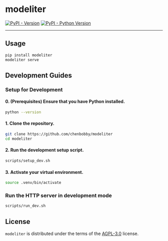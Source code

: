 # modeliter

[![PyPI - Version](https://img.shields.io/pypi/v/modeliter.svg)](https://pypi.org/project/modeliter)
[![PyPI - Python Version](https://img.shields.io/pypi/pyversions/modeliter.svg)](https://pypi.org/project/modeliter)

---

## Usage

```sh
pip install modeliter
modeliter serve
```

## Development Guides

### Setup for Development

#### 0. (Prerequisites) Ensure that you have Python installed.

```sh
python --version
```

#### 1. Clone the repository.

```sh
git clone https://github.com/chenbobby/modeliter
cd modeliter
```

#### 2. Run the development setup script.

```sh
scripts/setup_dev.sh
```

#### 3. Activate your virtual environment.

```sh
source .venv/bin/activate
```

### Run the HTTP server in development mode

```sh
scripts/run_dev.sh
```

## License

`modeliter` is distributed under the terms of the [AGPL-3.0](https://opensource.org/licenses/AGPL-3.0) license.
